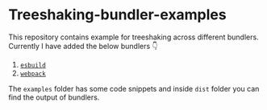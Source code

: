 # Treeshaking-bundler-examples

This repository contains example for treeshaking across different bundlers.
Currently I have added the below bundlers :point_down:

1. [`esbuild`](https://esbuild.github.io/)
2. [`webpack`](https://webpack.js.org/)

The `examples` folder has some code snippets and inside `dist` folder you can find the output of bundlers.
